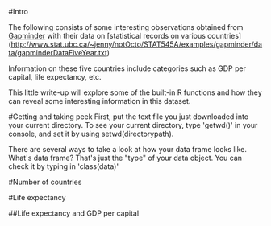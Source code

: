 #Intro

The following consists of some interesting observations obtained from 
[Gapminder](http://www.gapminder.org/) with their data on [statistical records 
on various countries] (http://www.stat.ubc.ca/~jenny/notOcto/STAT545A/examples/gapminder/data/gapminderDataFiveYear.txt)

Information on these five countries include categories such as GDP per capital, life expectancy, etc. 

This little write-up will explore some of the built-in R functions and how they can reveal some interesting information in this dataset. 



#Getting and taking peek 
First, put the text file you just downloaded into your current directory. To see your current directory, type 'getwd()' in your console, and set it by using setwd(directorypath). 



There are several ways to take a look at how your data frame looks like. What's data frame? That's just the "type" of your data object. You can check it by typing in 
'class(data)'

#Number of countries 

#Life expectancy 


##Life expectancy and GDP per capital

